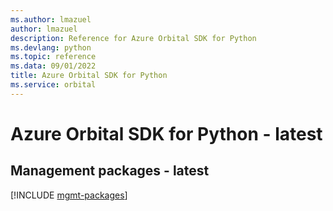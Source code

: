 ```yaml
---
ms.author: lmazuel
author: lmazuel
description: Reference for Azure Orbital SDK for Python
ms.devlang: python
ms.topic: reference
ms.data: 09/01/2022
title: Azure Orbital SDK for Python
ms.service: orbital
---
```

# Azure Orbital SDK for Python - latest

## Management packages - latest
[!INCLUDE [mgmt-packages](orbital-mgmt-index.md)]